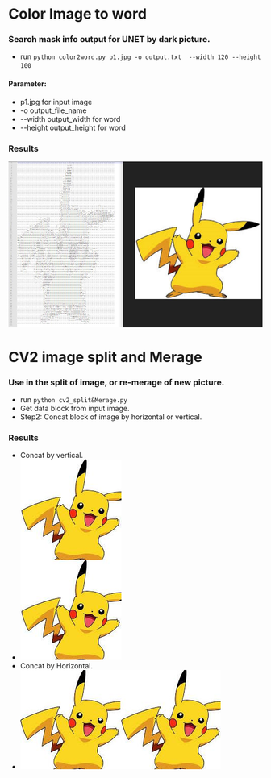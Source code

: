 
# Color Image to word
### Search mask info output for UNET by dark picture.
- run ```python color2word.py p1.jpg -o output.txt  --width 120 --height 100``` 
#### Parameter:
- p1.jpg for input image
- -o output_file_name
- --width output_width for word
- --height output_height for word
### Results
![img/test1.jpg](img/test1.JPG)

# CV2 image split and Merage
### Use in the split of image, or re-merage of new picture.
- run ```python cv2_split&Merage.py``` 
- Get data block from input image.
- Step2: Concat block of image by horizontal or vertical.
### Results
- Concat by vertical.
- ![img/test2.jpg](img/test2.JPG)
- Concat by Horizontal.
- ![img/test3.jpg](img/test3.JPG)

